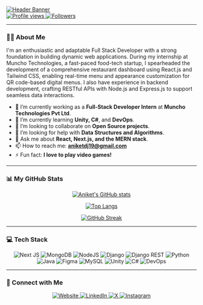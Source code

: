 <a href="https://github.com/blockbusterandy" target="_blank" rel="noopener noreferrer">
    <img src="https://res.cloudinary.com/dzflqtsc4/image/upload/v1753191802/Banner_dpwly0.png" alt="Header Banner" />
</a>

<br>

<a href="https://github.com/blockbusterandy" target="_blank" rel="noopener noreferrer">
    <img src="https://komarev.com/ghpvc/?username=blockbusterandy&style=for-the-badge&color=brightgreen" alt="Profile views" />
</a>
<a href="https://github.com/blockbusterandy?tab=followers" target="_blank" rel="noopener noreferrer">
    <img src="https://img.shields.io/github/followers/blockbusterandy?label=Followers&style=for-the-badge&logo=GitHub&color=blue" alt="Followers" />
</a>

---

### 👨‍💻 About Me

I'm an enthusiastic and adaptable Full Stack Developer with a strong foundation in building dynamic web applications. During my internship at Muncho Technologies, a fast-paced food-tech startup, I spearheaded the development of a comprehensive restaurant dashboard using React.js and Tailwind CSS, enabling real-time menu and appearance customization for QR code-based digital menus. I also have experience in backend development, crafting RESTful APIs with Node.js and Express.js to support seamless data interactions.

- 🔭 I’m currently working as a **Full-Stack Developer Intern** at **Muncho Technologies Pvt Ltd**.
- 🌱 I’m currently learning **Unity, C#**, and **DevOps**.
- 👯 I’m looking to collaborate on **Open Source projects**.
- 🤔 I’m looking for help with **Data Structures and Algorithms**.
- 💬 Ask me about **React, Next.js, and the MERN stack**.
- 📫 How to reach me: **aniketdj19@gmail.com**
- ⚡ Fun fact: **I love to play video games!**

---

### 📊 My GitHub Stats

<p align="center">
  <a href="https://github.com/blockbusterandy">
    <img
      src="https://github-readme-stats.vercel.app/api?username=blockbusterandy&show_icons=true&theme=dracula"
      alt="Aniket's GitHub stats"
    />
  </a>
</p>
<p align="center">
  <a href="https://github.com/blockbusterandy">
    <img
      src="https://github-readme-stats.vercel.app/api/top-langs/?username=blockbusterandy&layout=compact&theme=dracula"
      alt="Top Langs"
    />
  </a>
</p>
<p align="center">
  <a href="https://github.com/blockbusterandy">
    <img
      src="https://github-readme-streak-stats.herokuapp.com/?user=blockbusterandy&theme=dracula"
      alt="GitHub Streak"
    />
  </a>
</p>

---

### 💻 Tech Stack

<p align="center">
    <img src="https://img.shields.io/badge/Next-black?style=for-the-badge&logo=next.js&logoColor=white" alt="Next JS"/>
    <img src="https://img.shields.io/badge/MongoDB-%234ea94b.svg?style=for-the-badge&logo=mongodb&logoColor=white" alt="MongoDB"/>
    <img src="https://img.shields.io/badge/node.js-6DA55F?style=for-the-badge&logo=node.js&logoColor=white" alt="NodeJS"/>
    <img src="https://img.shields.io/badge/django-%23092E20.svg?style=for-the-badge&logo=django&logoColor=white" alt="Django"/>
    <img src="https://img.shields.io/badge/DJANGO-REST-ff1709?style=for-the-badge&logo=django&logoColor=white&color=ff1709&labelColor=gray" alt="Django REST"/>
    <img src="https://img.shields.io/badge/python-3670A0?style=for-the-badge&logo=python&logoColor=ffdd54" alt="Python"/>
    <img src="https://img.shields.io/badge/java-%23ED8B00.svg?style=for-the-badge&logo=openjdk&logoColor=white" alt="Java"/>
    <img src="https://img.shields.io/badge/figma-%23F24E1E.svg?style=for-the-badge&logo=figma&logoColor=white" alt="Figma"/>
    <img src="https://img.shields.io/badge/mysql-4479A1.svg?style=for-the-badge&logo=mysql&logoColor=white" alt="MySQL"/>
    <img src="https://img.shields.io/badge/Unity-100000?style=for-the-badge&logo=unity&logoColor=white" alt="Unity"/>
    <img src="https://img.shields.io/badge/C%23-239120?style=for-the-badge&logo=c-sharp&logoColor=white" alt="C#"/>
    <img src="https://img.shields.io/badge/devops-007ACC?style=for-the-badge&logo=azure-devops&logoColor=white" alt="DevOps"/>
</p>

---

### 🔗 Connect with Me

<p align="center">
    <a href="https://aniketjadhav.com" target="_blank" rel="noopener noreferrer">
        <img src="https://img.shields.io/badge/Website-8A2BE2?style=for-the-badge&logo=About.me&logoColor=white" alt="Website"/>
    </a>
    <a href="https://linkedin.com/in/blockbusterandy" target="_blank" rel="noopener noreferrer">
        <img src="https://img.shields.io/badge/LinkedIn-%230077B5.svg?style=for-the-badge&logo=linkedin&logoColor=white" alt="LinkedIn"/>
    </a>
    <a href="https://x.com/BlockbusterAndy" target="_blank" rel="noopener noreferrer">
        <img src="https://img.shields.io/badge/X-black.svg?style=for-the-badge&logo=X&logoColor=white" alt="X"/>
    </a>
    <a href="https://instagram.com/blockbusterandy" target="_blank" rel="noopener noreferrer">
        <img src="https://img.shields.io/badge/Instagram-%23E4405F.svg?style=for-the-badge&logo=Instagram&logoColor=white" alt="Instagram"/>
    </a>
</p>
